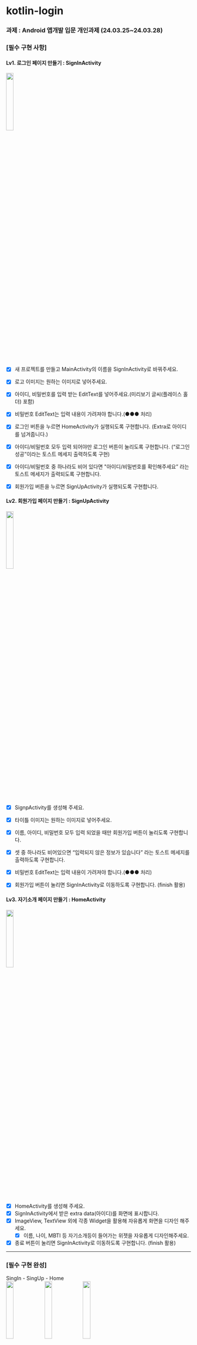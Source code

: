 # kotlin-login
### 과제 : Android 앱개발 입문 개인과제 (24.03.25~24.03.28)<br>

### [필수 구현 사항]
#### Lv1. 로그인 페이지 만들기 : SignInActivity

<img src="https://file.notion.so/f/f/83c75a39-3aba-4ba4-a792-7aefe4b07895/0c6a4555-4bf6-47c8-96a1-635684c471a4/Screenshot_20230727_004902.png?id=0c6a684a-3e11-4d0f-a10f-dd3d8014fc0b&table=block&spaceId=83c75a39-3aba-4ba4-a792-7aefe4b07895&expirationTimestamp=1711526400000&signature=B7FN5Fk6rGvScMgKRFvIbQf2outzO3b0Jyuwtd-6NdA&downloadName=Screenshot_20230727_004902.png" width="20%">

- [x] 새 프로젝트를 만들고 MainActivity의 이름을 SignInActivity로 바꿔주세요.
- [x] 로고 이미지는 원하는 이미지로 넣어주세요.
- [x] 아이디, 비밀번호를 입력 받는 EditText를 넣어주세요.(미리보기 글씨(플레이스 홀더) 포함)
- [x] 비밀번호 EditText는 입력 내용이 가려져야 합니다.(●●● 처리)
- [x] 로그인 버튼을 누르면 HomeActivity가 실행되도록 구현합니다.
(Extra로 아이디를 넘겨줍니다.)
- [x] 아이디/비밀번호 모두 입력 되어야만 로그인 버튼이 눌리도록 구현합니다.
(“로그인 성공”이라는  토스트 메세지 출력하도록 구현)
- [x] 아이디/비밀번호 중 하나라도 비어 있다면 "아이디/비밀번호를 확인해주세요” 라는 토스트 메세지가 출력되도록 구현합니다.
- [x] 회원가입 버튼을 누르면 SignUpActivity가 실행되도록 구현합니다.


#### Lv2. 회원가입 페이지 만들기 : SignUpActivity

<img src="https://file.notion.so/f/f/83c75a39-3aba-4ba4-a792-7aefe4b07895/84860e3e-ec4a-4845-a036-d526dbe61107/Untitled.png?id=408b1391-35a6-4fb4-a5f2-3d13ff97e576&table=block&spaceId=83c75a39-3aba-4ba4-a792-7aefe4b07895&expirationTimestamp=1711526400000&signature=Bh3X-BA3hXixPKl3d68mONGQAhsBBl7C7D8y7xLdTAE&downloadName=Untitled.png" width="20%">

- [x] SignpActivity를 생성해 주세요.
- [x] 타이틀 이미지는 원하는 이미지로 넣어주세요.
- [x] 이름, 아이디, 비밀번호 모두 입력 되었을 때만 회원가입 버튼이 눌리도록 구현합니다.
- [x] 셋 중 하나라도 비어있으면 “입력되지 않은 정보가 있습니다” 라는 토스트 메세지를 출력하도록 구현합니다.
- [x] 비밀번호 EditText는 입력 내용이 가려져야 합니다.(●●● 처리)
- [x] 회원가입 버튼이 눌리면 SignInActivity로 이동하도록 구현합니다. (finish 활용)


#### Lv3. 자기소개 페이지 만들기 : HomeActivity

<img src="https://file.notion.so/f/f/83c75a39-3aba-4ba4-a792-7aefe4b07895/719af862-e1c9-443d-a737-776257a89aa9/Screenshot_20230727_004821.png?id=4602feec-57db-419e-a565-4afc8a0e00d0&table=block&spaceId=83c75a39-3aba-4ba4-a792-7aefe4b07895&expirationTimestamp=1711526400000&signature=lYS5KADDcstx-YBg9HQbXxKJ8BjtOctc7-lPJqEPOLc&downloadName=Screenshot_20230727_004821.png" width="20%">

- [x] HomeActivity를 생성해 주세요.
- [x] SignInActivity에서 받은 extra data(아이디)를 화면에 표시합니다.
- [x] ImageView, TextView 외에 각종 Widget을 활용해 자유롭게 화면을 디자인 해주세요.
    - [x] 이름, 나이, MBTI 등 자기소개등이 들어가는 위젯을 자유롭게 디자인해주세요.
- [x] 종료 버튼이 눌리면 SignInActivity로 이동하도록 구현합니다. (finish 활용)
---
### [필수 구현 완성]
SingIn - SingUp - Home <br>
<img src="https://github.com/hyezg/kotlin-login/assets/112006114/22961c87-0970-4066-9936-dc07d1d03efe" width="20%">
<img src="https://github.com/hyezg/kotlin-login/assets/112006114/437c5d38-c507-4b8f-8f6a-462955dcac0b" width="20%">
<img src="https://github.com/hyezg/kotlin-login/assets/112006114/3815eba7-fe42-44a2-99be-21e0dc127603" width="20%">

---
### [선택 구현 사항]
#### 1. 화면 이동 후 자동 입력 구현 (hint:registerForActivityResult)


#### 2. 자기 소개 랜덤 사진

---

#### 해설영상 본 후 리팩토링 할 것
- [ ] 하드코딩한거 string에 넣어서 id꺼내서 쓰기
- [ ] 버튼 누르면 색 바뀌도록
- [ ] 버튼에 체인으로 이모지랑 텍스트 넣기
- [ ] 버튼의 이모지 누르면 이모지 바뀌기
- [ ] 선택구현2 - when사용해서 간단하게하기
- [ ] 선택구현1 따라서 해보기
